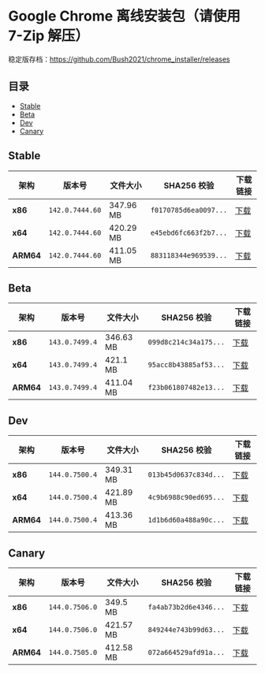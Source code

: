 # Google Chrome 离线安装包（请使用 7-Zip 解压）
稳定版存档：https://github.com/Bush2021/chrome_installer/releases

## 目录

- [Stable](#stable)
- [Beta](#beta)
- [Dev](#dev)
- [Canary](#canary)

## Stable

| 架构 | 版本号 | 文件大小 | SHA256 校验 | 下载链接 |
|------|--------|----------|-------------|----------|
| **x86** | `142.0.7444.60` | 347.96 MB | `f0170785d6ea0097...` | [下载](https://dl.google.com/release2/chrome/o2i4ncepf4ef5rbvk7vwl6qcfe_142.0.7444.60/142.0.7444.60_chrome_installer_uncompressed.exe) |
| **x64** | `142.0.7444.60` | 420.29 MB | `e45ebd6fc663f2b7...` | [下载](https://dl.google.com/release2/chrome/ad6izkf6gocap4p2ansjkg6psv4q_142.0.7444.60/142.0.7444.60_chrome_installer_uncompressed.exe) |
| **ARM64** | `142.0.7444.60` | 411.05 MB | `883118344e969539...` | [下载](https://dl.google.com/release2/chrome/adxmxs6xh5pw2gh3p553cxkfj5nq_142.0.7444.60/142.0.7444.60_chrome_installer_uncompressed.exe) |

## Beta

| 架构 | 版本号 | 文件大小 | SHA256 校验 | 下载链接 |
|------|--------|----------|-------------|----------|
| **x86** | `143.0.7499.4` | 346.63 MB | `099d8c214c34a175...` | [下载](https://dl.google.com/release2/chrome/kqtkgw25ja664guzycujc4dzma_143.0.7499.4/143.0.7499.4_chrome_installer_uncompressed.exe) |
| **x64** | `143.0.7499.4` | 421.1 MB | `95acc8b43885af53...` | [下载](https://dl.google.com/release2/chrome/cesv4epgvjve5iinwpmtrtm45y_143.0.7499.4/143.0.7499.4_chrome_installer_uncompressed.exe) |
| **ARM64** | `143.0.7499.4` | 411.04 MB | `f23b061807482e13...` | [下载](https://dl.google.com/release2/chrome/nh4kiuy3oc3m4wdbi4333bk2fe_143.0.7499.4/143.0.7499.4_chrome_installer_uncompressed.exe) |

## Dev

| 架构 | 版本号 | 文件大小 | SHA256 校验 | 下载链接 |
|------|--------|----------|-------------|----------|
| **x86** | `144.0.7500.4` | 349.31 MB | `013b45d0637c834d...` | [下载](https://dl.google.com/release2/chrome/eer6i4kknxlyi5xxv4jtjsdjp4_144.0.7500.4/144.0.7500.4_chrome_installer_uncompressed.exe) |
| **x64** | `144.0.7500.4` | 421.89 MB | `4c9b6988c90ed695...` | [下载](https://dl.google.com/release2/chrome/adfhzevpltm7dhhkug6ylqu4zqrq_144.0.7500.4/144.0.7500.4_chrome_installer_uncompressed.exe) |
| **ARM64** | `144.0.7500.4` | 413.36 MB | `1d1b6d60a488a90c...` | [下载](https://dl.google.com/release2/chrome/admv757qjz7mnqagvtj7tbyjhexa_144.0.7500.4/144.0.7500.4_chrome_installer_uncompressed.exe) |

## Canary

| 架构 | 版本号 | 文件大小 | SHA256 校验 | 下载链接 |
|------|--------|----------|-------------|----------|
| **x86** | `144.0.7506.0` | 349.5 MB | `fa4ab73b2d6e4346...` | [下载](https://dl.google.com/release2/chrome/acdh4cr6lxoee5lizwhvkcayarsq_144.0.7506.0/144.0.7506.0_chrome_installer_uncompressed.exe) |
| **x64** | `144.0.7506.0` | 421.57 MB | `849244e743b99d63...` | [下载](https://dl.google.com/release2/chrome/d37vtwck5u3ztw5whcn247mhju_144.0.7506.0/144.0.7506.0_chrome_installer_uncompressed.exe) |
| **ARM64** | `144.0.7505.0` | 412.58 MB | `072a664529afd91a...` | [下载](https://dl.google.com/release2/chrome/nlwmpzke6dxhrdcuyfrdmznnbi_144.0.7505.0/144.0.7505.0_chrome_installer_uncompressed.exe) |

